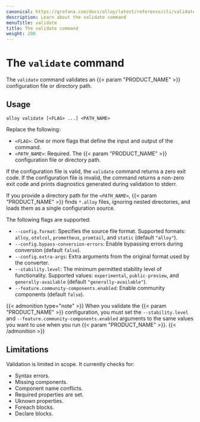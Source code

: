 ```yaml
---
canonical: https://grafana.com/docs/alloy/latest/reference/cli/validate/
description: Learn about the validate command
menuTitle: validate
title: The validate command
weight: 200
---
```


# The `validate` command

The `validate` command validates an {{< param "PRODUCT_NAME" >}} configuration file or directory path.

## Usage

```shell
alloy validate [<FLAG> ...] <PATH_NAME>
```

Replace the following:

* _`<FLAG>`_: One or more flags that define the input and output of the command.
* _`<PATH_NAME>`_: Required. The {{< param "PRODUCT_NAME" >}} configuration file or directory path.

If the configuration file is valid, the `validate` command returns a zero exit code.
If the configuration file is invalid, the command  returns a non-zero exit code and prints diagnostics generated during validation to stderr.

If you provide a directory path for  the _`<PATH_NAME>`_, {{< param "PRODUCT_NAME" >}} finds `*.alloy` files, ignoring nested directories, and loads them as a single configuration source.

The following flags are supported:

* `--config.format`: Specifies the source file format. Supported formats: `alloy`, `otelcol`, `prometheus`, `promtail`, and `static` (default `"alloy"`).
* `--config.bypass-conversion-errors`: Enable bypassing errors during conversion (default `false`).
* `--config.extra-args`: Extra arguments from the original format used by the converter.
* `--stability.level`: The minimum permitted stability level of functionality. Supported values: `experimental`, `public-preview`, and `generally-available` (default `"generally-available"`).
* `--feature.community-components.enabled`: Enable community components (default `false`).

{{< admonition type="note" >}}
When you validate the {{< param "PRODUCT_NAME" >}} configuration, you must set the `--stability.level` and `--feature.community-components.enabled` arguments to the same values you want to use when you run {{< param "PRODUCT_NAME" >}}.
{{< /admonition >}}

## Limitations

Validation is limited in scope. It currently checks for:

* Syntax errors.
* Missing components.
* Component name conflicts.
* Required properties are set.
* Uknown properties.
* Foreach blocks.
* Declare blocks.
